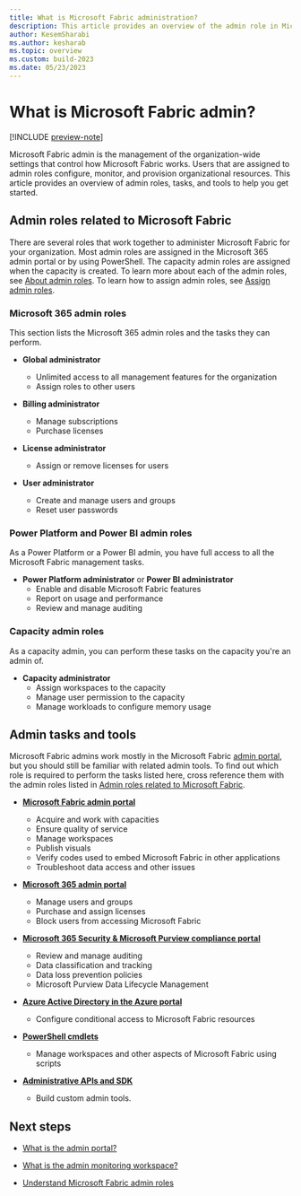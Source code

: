 ```yaml
---
title: What is Microsoft Fabric administration?
description: This article provides an overview of the admin role in Microsoft Fabric.
author: KesemSharabi
ms.author: kesharab
ms.topic: overview
ms.custom: build-2023
ms.date: 05/23/2023
---
```


# What is Microsoft Fabric admin?

[!INCLUDE [preview-note](../includes/preview-note.md)]

Microsoft Fabric admin is the management of the organization-wide settings that control how Microsoft Fabric works. Users that are assigned to admin roles configure, monitor, and provision organizational resources. This article provides an overview of admin roles, tasks, and tools to help you get started.

## Admin roles related to Microsoft Fabric

There are several roles that work together to administer Microsoft Fabric for your organization. Most admin roles are assigned in the Microsoft 365 admin portal or by using PowerShell. The capacity admin roles are assigned when the capacity is created. To learn more about each of the admin roles, see [About admin roles](/microsoft-365/admin/add-users/about-admin-roles). To learn how to assign admin roles, see [Assign admin roles](/microsoft-365/admin/add-users/assign-admin-roles).

### Microsoft 365 admin roles

This section lists the Microsoft 365 admin roles and the tasks they can perform.

* **Global administrator**
    * Unlimited access to all management features for the organization
    * Assign roles to other users

* **Billing administrator**
    * Manage subscriptions
    * Purchase licenses

* **License administrator**
    * Assign or remove licenses for users

* **User administrator**
    * Create and manage users and groups
    * Reset user passwords

### Power Platform and Power BI admin roles

As a Power Platform or a Power BI admin, you have full access to all the Microsoft Fabric management tasks.

* **Power Platform administrator** or **Power BI administrator**
    * Enable and disable Microsoft Fabric features
    * Report on usage and performance
    * Review and manage auditing

### Capacity admin roles

As a capacity admin, you can perform these tasks on the capacity you're an admin of.

* **Capacity administrator**
    * Assign workspaces to the capacity
    * Manage user permission to the capacity
    * Manage workloads to configure memory usage

## Admin tasks and tools

Microsoft Fabric admins work mostly in the Microsoft Fabric [admin portal](/power-bi/developer/visuals/create-r-based-power-bi-desktop), but you should still be familiar with related admin tools. To find out which role is required to perform the tasks listed here, cross reference them with the admin roles listed in [Admin roles related to Microsoft Fabric](#admin-roles-related-to-microsoft-fabric).

* **[Microsoft Fabric admin portal](admin-center.md)**
    * Acquire and work with capacities
    * Ensure quality of service
    * Manage workspaces
    * Publish visuals
    * Verify codes used to embed Microsoft Fabric in other applications
    * Troubleshoot data access and other issues

* **[Microsoft 365 admin portal](https://admin.microsoft.com)**
    * Manage users and groups
    * Purchase and assign licenses
    * Block users from accessing Microsoft Fabric

* **[Microsoft 365 Security & Microsoft Purview compliance portal](https://protection.office.com)**
    * Review and manage auditing
    * Data classification and tracking
    * Data loss prevention policies
    * Microsoft Purview Data Lifecycle Management

* **[Azure Active Directory in the Azure portal](https://aad.portal.azure.com)**
    * Configure conditional access to Microsoft Fabric resources

* **[PowerShell cmdlets](/powershell/power-bi/overview)**
    * Manage workspaces and other aspects of Microsoft Fabric using scripts

* **[Administrative APIs and SDK](/power-bi/developer/visuals/create-r-based-power-bi-desktop)**
    * Build custom admin tools.

## Next steps

* [What is the admin portal?](admin-center.md)

* [What is the admin monitoring workspace?](monitoring-workspace.md)

* [Understand Microsoft Fabric admin roles](roles.md)
